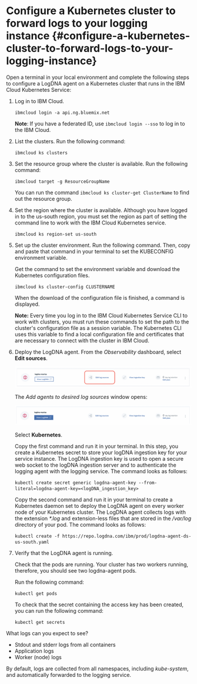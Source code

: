 # Configure a Kubernetes cluster to forward logs to your logging instance {#configure-a-kubernetes-cluster-to-forward-logs-to-your-logging-instance}

Open a terminal in your local environment and complete the following steps to configure a LogDNA agent on a Kubernetes cluster that runs in the IBM Cloud Kubernetes Service:

1. Log in to IBM Cloud.

    ```
    ibmcloud login -a api.ng.bluemix.net
    ```

    **Note**: If you have a federated ID, use `ibmcloud login --sso` to log in to the IBM Cloud.

2. List the clusters. Run the following command:

    ```
    ibmcloud ks clusters
    ```

3. Set the resource group where the cluster is available. Run the following command:

    ```
    ibmcloud target -g ResourceGroupName
    ```

    You can run the command `ibmcloud ks cluster-get ClusterName` to find out the resource group.

4. Set the region where the cluster is available. Although you have logged in to the us-south region, you must set the region as part of setting the command line to work with the IBM Cloud Kubernetes service.

    ```
    ibmcloud ks region-set us-south
    ```

5. Set up the cluster environment. Run the following command. Then, copy and paste that command in your terminal to set the KUBECONFIG environment variable.
    
    Get the command to set the environment variable and download the Kubernetes configuration files. 

    ```
    ibmcloud ks cluster-config CLUSTERNAME
    ```

    When the download of the configuration file is finished, a command is displayed.   

    **Note:** Every time you log in to the IBM Cloud Kubernetes Service CLI to work with clusters, you must run these commands to set the path to the cluster&#039;s configuration file as a session variable. The Kubernetes CLI uses this variable to find a local configuration file and certificates that are necessary to connect with the cluster in IBM Cloud. 

6. Deploy the LogDNA agent. From the _Observability_ dashboard, select **Edit sources**.

    ![image13](images/logdna_img13.png)

    The _Add agents to desired log sources_ window opens:

    ![image14](images/logdna_img14.png)

    Select **Kubernetes**.

    Copy the first command and run it in your terminal. In this step, you create a Kubernetes secret to store your logDNA ingestion key for your service instance. The LogDNA ingestion key is used to open a secure web socket to the logDNA ingestion server and to authenticate the logging agent with the logging service. The command looks as follows:

    ```
    kubectl create secret generic logdna-agent-key --from-literal=logdna-agent-key=<logDNA_ingestion_key>
    ```

    Copy the second command and run it in your terminal to create a Kubernetes daemon set to deploy the LogDNA agent on every worker node of your Kubernetes cluster. The LogDNA agent collects logs with the extension _*.log_ and extension-less files that are stored in the _/var/log_ directory of your pod. The command looks as follows:

    ```
    kubectl create -f https://repo.logdna.com/ibm/prod/logdna-agent-ds-us-south.yaml
    ```

7. Verify that the LogDNA agent is running.
    
    Check that the pods are running. Your cluster has two workers running, therefore, you should see two logdna-agent pods.
    
    Run the following command:

    ```
    kubectl get pods
    ```

    To check that the secret containing the access key has been created, you can run the following command:

    ```
    kubectl get secrets
    ```

What logs can you expect to see?

*   Stdout and stderr logs from all containers
*   Application logs
*   Worker (node) logs

By default, logs are collected from all namespaces, including _kube-system_, and automatically forwarded to the logging service.

